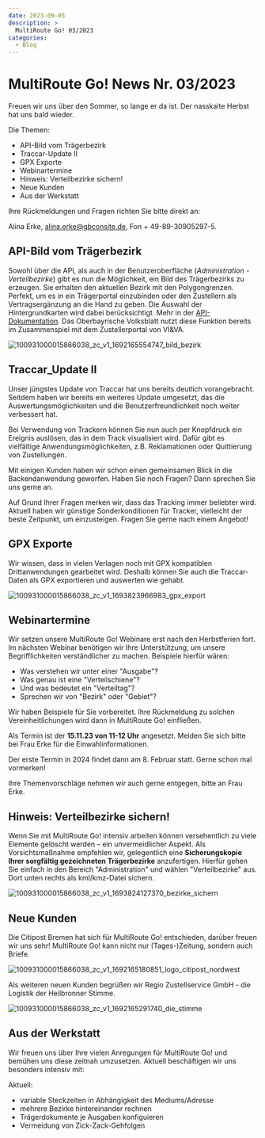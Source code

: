 ```yaml
---
date: 2023-09-05
description: >
  MultiRoute Go! 03/2023
categories:
  - Blog
---
```


# MultiRoute Go! News Nr. 03/2023

Freuen wir uns über den Sommer, so lange er da ist. Der nasskalte Herbst hat uns bald wieder.


Die Themen:

- API-Bild vom Trägerbezirk
- Traccar-Update II
- GPX Exporte
- Webinartermine
- Hinweis: Verteilbezirke sichern!
- Neue Kunden
- Aus der Werkstatt
<!-- more -->
Ihre Rückmeldungen und Fragen richten Sie bitte direkt an:

Alina Erke, alina.erke@gbconsite.de, Fon + 49-89-30905297-5.

## API-Bild vom Trägerbezirk

Sowohl über die API, als auch in der Benutzeroberfläche (*Administration - Verteilbezirke*) gibt es nun die Möglichkeit, ein Bild des Trägerbezirks zu erzeugen. Sie erhalten den aktuellen Bezirk mit den Polygongrenzen. 
Perfekt, um es in ein Trägerportal einzubinden oder den Zustellern als Vertragsergänzung an die Hand zu geben.
Die Auswahl der Hintergrundkarten wird dabei berücksichtigt. Mehr in der [API-Dokumentation](https://go.multiroute.de/handbuch/routen/#gebiete-als-bild-exportieren-gebietskarten).
Das Oberbayrische Volksblatt nutzt diese Funktion bereits im Zusammenspiel mit dem Zustellerportal von VI&VA.

![100931000015866038_zc_v1_1692165554747_bild_bezirk](https://github.com/gbconsite/MultiRoute-Go/assets/99329016/61cd09d7-1a58-4de2-a0a0-508d11e44082)


## Traccar_Update II

Unser jüngstes Update von Traccar hat uns bereits deutlich vorangebracht. Seitdem haben wir bereits ein weiteres Update umgesetzt, das die Auswertungsmöglichkeiten und die Benutzerfreundlichkeit noch weiter verbessert hat.

Bei Verwendung von Trackern können Sie nun auch per Knopfdruck ein Ereignis auslösen, das in dem Track visualisiert wird. Dafür gibt es vielfältige Anwendungsmöglichkeiten, z.B. Reklamationen oder Quittierung von Zustellungen.

Mit einigen Kunden haben wir schon einen gemeinsamen Blick in die Backendanwendung geworfen. Haben Sie noch Fragen? Dann sprechen Sie uns gerne an.

Auf Grund Ihrer Fragen merken wir, dass das Tracking immer beliebter wird. Aktuell haben wir günstige Sonderkonditionen für Tracker, vielleicht der beste Zeitpunkt, um einzusteigen. Fragen Sie gerne nach einem Angebot!


## GPX Exporte
Wir wissen, dass in vielen Verlagen noch mit GPX kompatiblen Drittanwendungen gearbeitet wird. Deshalb können Sie auch die Traccar-Daten als GPX exportieren und auswerten wie gehabt.

![100931000015866038_zc_v1_1693823966983_gpx_export](https://github.com/gbconsite/MultiRoute-Go/assets/99329016/4f3430c7-4928-41bc-b088-9af96f5acbfb)


## Webinartermine

Wir setzen unsere MultiRoute Go! Webinare erst nach den Herbstferien fort. Im nächsten Webinar benötigen wir Ihre Unterstützung, um unsere Begrifflichkeiten verständlicher zu machen. Beispiele hierfür wären: 
- Was verstehen wir unter einer "Ausgabe"?
- Was genau ist eine "Verteilschiene"? 
- Und was bedeutet ein "Verteiltag"?
- Sprechen wir von "Bezirk" oder "Gebiet"?

Wir haben Beispiele für Sie vorbereitet. Ihre Rückmeldung zu solchen Vereinheitlichungen wird dann in MultiRoute Go! einfließen.


Als Termin ist der **15.11.23 von 11-12 Uhr** angesetzt. Melden Sie sich bitte bei Frau Erke für die Einwahlinformationen.


Der erste Termin in 2024 findet dann am 8. Februar statt. Gerne schon mal vormerken!

Ihre Themenvorschläge nehmen wir auch gerne entgegen, bitte an Frau Erke.


## Hinweis: Verteilbezirke sichern!

Wenn Sie mit MultiRoute Go! intensiv arbeiten können versehentlich zu viele Elemente gelöscht werden – ein unvermeidlicher Aspekt. Als Vorsichtsmaßnahme empfehlen wir, gelegentlich eine **Sicherungskopie Ihrer sorgfältig gezeichneten Trägerbezirke** anzufertigen. Hierfür gehen Sie einfach in den Bereich "Administration" und wählen "Verteilbezirke" aus. Dort unten rechts als kml/kmz-Datei sichern.

![100931000015866038_zc_v1_1693824127370_bezirke_sichern](https://github.com/gbconsite/MultiRoute-Go/assets/99329016/2060fb10-8131-4ab2-ba57-98712f010e8c)


## Neue Kunden

Die Citipost Bremen hat sich für MultiRoute Go! entschieden, darüber freuen wir uns sehr! MultiRoute Go! kann nicht nur (Tages-)Zeitung, sondern auch Briefe.

![100931000015866038_zc_v1_1692165180851_logo_citipost_nordwest](https://github.com/gbconsite/MultiRoute-Go/assets/99329016/6a83fadd-715d-4e94-b21f-fd995a10d838)

Als weiteren neuen Kunden begrüßen wir Regio Zustellservice GmbH - die Logistik der Heilbronner Stimme.

![100931000015866038_zc_v1_1692165291740_die_stimme](https://github.com/gbconsite/MultiRoute-Go/assets/99329016/2973e2df-caea-46a0-9dc8-5e4619f9b65c)


## Aus der Werkstatt

Wir freuen uns über Ihre vielen Anregungen für MultiRoute Go! und bemühen uns diese zeitnah umzusetzen. Aktuell beschäftigen wir uns besonders intensiv mit:

Aktuell:
- variable Steckzeiten in Abhängigkeit des Mediums/Adresse
- mehrere Bezirke hintereinander rechnen
- Trägerdokumente je Ausgaben konfiguieren
- Vermeidung von Zick-Zack-Gehfolgen

